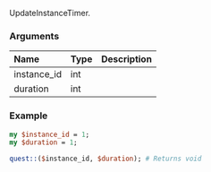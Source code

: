 UpdateInstanceTimer.
### Arguments
**Name**|**Type**|**Description**
:---|:---|:---
instance_id|int|
duration|int|

### Example

```perl
my $instance_id = 1;
my $duration = 1;

quest::($instance_id, $duration); # Returns void
```